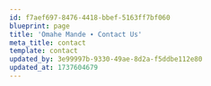 ```yaml
---
id: f7aef697-8476-4418-bbef-5163ff7bf060
blueprint: page
title: 'Omahe Mande ∙ Contact Us'
meta_title: contact
template: contact
updated_by: 3e99997b-9330-49ae-8d2a-f5ddbe112e80
updated_at: 1737604679
---
```

